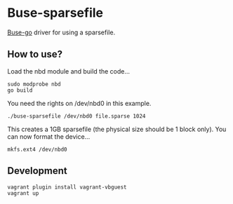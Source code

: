 # Buse-sparsefile

[Buse-go](https://github.com/samalba/buse-go) driver for using a sparsefile.

## How to use?

Load the nbd module and build the code...

```
sudo modprobe nbd
go build
```

You need the rights on /dev/nbd0 in this example.

```
./buse-sparsefile /dev/nbd0 file.sparse 1024
```

This creates a 1GB sparsefile (the physical size should be 1 block only).
You can now format the device...

```
mkfs.ext4 /dev/nbd0
```

## Development

```
vagrant plugin install vagrant-vbguest
vagrant up
```
